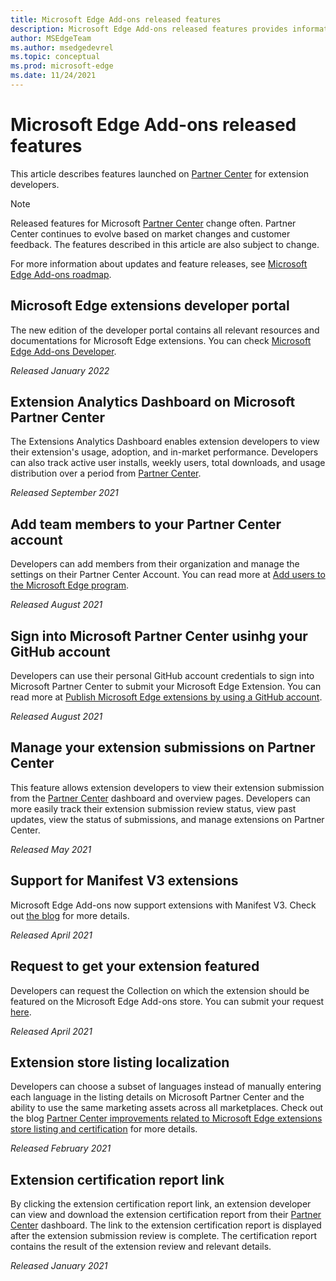 ```yaml
---
title: Microsoft Edge Add-ons released features
description: Microsoft Edge Add-ons released features provides information about features launched on Partner Center for extension developers.
author: MSEdgeTeam
ms.author: msedgedevrel
ms.topic: conceptual
ms.prod: microsoft-edge
ms.date: 11/24/2021
---
```

# Microsoft Edge Add-ons released features

This article describes features launched on [Partner Center](https://partner.microsoft.com/dashboard/home) for extension developers.

> [!NOTE]
> Released features for Microsoft [Partner Center](https://partner.microsoft.com/dashboard/home) change often.  Partner Center continues to evolve based on market changes and customer feedback. The features described in this article are also subject to change.

For more information about updates and feature releases, see [Microsoft Edge Add-ons roadmap](roadmap.md).

<!-- ====================================================================== -->
## Microsoft Edge extensions developer portal

The new edition of the developer portal contains all relevant resources and documentations for Microsoft Edge extensions. You can check [Microsoft Edge Add-ons Developer](https://aka.ms/MSEADeveloper).

*Released January 2022*

<!-- ====================================================================== -->
## Extension Analytics Dashboard on Microsoft Partner Center

The Extensions Analytics Dashboard enables extension developers to view their extension's usage, adoption, and in-market performance.  Developers can also track active user installs, weekly users, total downloads, and usage distribution over a period from [Partner Center](https://partner.microsoft.com/dashboard/home).

*Released September 2021*

<!-- ====================================================================== -->
## Add team members to your Partner Center account

Developers can add members from their organization and manage the settings on their Partner Center Account. You can read more at [Add users to the Microsoft Edge program](https://docs.microsoft.com/en-us/microsoft-edge/extensions-chromium/publish/aad-account).

*Released August 2021*

<!-- ====================================================================== -->
## Sign into Microsoft Partner Center usinhg your GitHub account

Developers can use their personal GitHub account credentials to sign into Microsoft Partner Center to submit your Microsoft Edge Extension. You can read more at [Publish Microsoft Edge extensions by using a GitHub account](https://aka.ms/EdgeDevSignInGitHub).

*Released August 2021*

<!-- ====================================================================== -->
## Manage your extension submissions on Partner Center

This feature allows extension developers to view their extension submission from the [Partner Center](https://partner.microsoft.com/dashboard/home) dashboard and overview pages.  Developers can more easily track their extension submission review status, view past updates, view the status of submissions, and manage extensions on Partner Center.

*Released May 2021*

<!-- ====================================================================== -->
## Support for Manifest V3 extensions

Microsoft Edge Add-ons now support extensions with Manifest V3. Check out [the blog]( https://techcommunity.microsoft.com/t5/articles/manifest-v3-changes-are-now-available-in-microsoft-edge/m-p/1780254) for more details.

*Released April 2021*

<!-- ====================================================================== -->
## Request to get your extension featured

Developers can request the Collection on which the extension should be featured on the Microsoft Edge Add-ons store. You can submit your request [here](https://aka.ms/MSEACollections).

*Released April 2021*

<!-- ====================================================================== -->
## Extension store listing localization

Developers can choose a subset of languages instead of manually entering each language in the listing details on Microsoft Partner Center and the ability to use the same marketing assets across all marketplaces. Check out the blog [Partner Center improvements related to Microsoft Edge extensions store listing and certification](https://techcommunity.microsoft.com/t5/articles/partner-center-improvements-related-to-microsoft-edge-extensions/m-p/2118981) for more details.

*Released February 2021*

<!-- ====================================================================== -->
## Extension certification report link

By clicking the extension certification report link, an extension developer can view and download the extension certification report from their [Partner Center](https://partner.microsoft.com/dashboard/home) dashboard.  The link to the extension certification report is displayed after the extension submission review is complete.  The certification report contains the result of the extension review and relevant details.

*Released January 2021*
